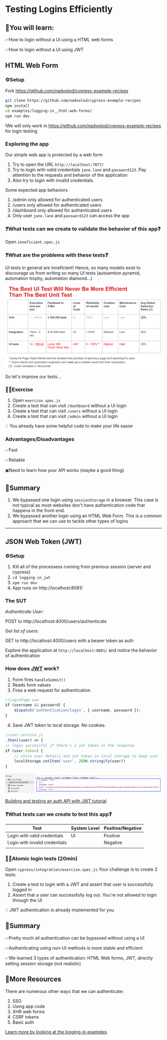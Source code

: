 # Testing Logins Efficiently

## 🧠You will learn:

✅How to login without a UI using a HTML web forms 

✅How to login without a UI using JWT

## HTML Web Form

### ⚙️Setup

Fork https://github.com/nadvolod/cypress-example-recipes

```bash
git clone https://github.com/nadvolod/cypress-example-recipes
npm install
cd examples/logging-in__html-web-forms/
npm run dev
```

!We will only work in https://github.com/nadvolod/cypress-example-recipes for login testing

### Exploring the app

Our simple web app is protected by a web form

1. Try to open the URL `http://localhost:7077/`
2. Try to login with valid credentials `jane.lane` and `password123`. Pay attention to the requests and behavior of the application
3. Also try to login with invalid credentials.

Some expected app behaviors
1. /admin only allowed for authenticated users
2. /users only allowed for authenticated users
2. /dashboard only allowed for authenticated users
3. Only user `jane.lane` and `password123` can access the app


### ❓What tests can we create to validate the behavior of this app❓



Open `inneficient.spec.js` 

### ❓What are the problems with these tests❓

UI tests in general are inneficient! Hence, so many models exist to discourage us from writing so many UI tests (autoamtion pyramid, automation trophy, automation diamond...)

![Testing types comparison](images/testing%20comparison%20chart.png)

So let's improve our tests...

### 🏋️‍♀️Exercise

1. Open `exercise.spec.js`
1. Create a test that can visit `/dashboard` without a UI login
2. Create a test that can visit `/users` without a UI login
3. Create a test that can visit `/admin` without a UI login

💡 You already have some helpful code to make your life easier 

### Advantages/Disadvantages
✅Fast

✅Reliable

✖️Need to learn how your API works (maybe a good thing)

## 📔Summary

1. We bypassed one login using `sessionStorage` in a browser. This case is not typical as most websites don't have authentication code that happens in the front-end.
2. We bypassed another login using an HTML Web Form. This is a common approach that we can use to tackle other types of logins

---

## JSON Web Token (JWT)

### ⚙️Setup
1. Kill all of the processess running from previous session (server and cypress)
2. `cd logging-in_jwt`
3. `npm run dev`
4. App runs on http://localhost:8081/

### The SUT

*Authenticate User:* 


POST to http://localhost:4000/users/authenticate

*Get list of users:*

 GET to http://localhost:4000/users with a bearer token as auth

Explore the application at `http://localhost:8081/` and notice the behavior of authentication

### How does [JWT](https://jwt.io/introduction) work?
1. Form fires `handleSubmit()`
2. Reads form values
3. Fires a web request for authentication

```js
//LoginPage.vue
if (username && password) {
    dispatch('authentication/login', { username, password });
}
```
4. Save JWT token to local storage. No cookies. 

```js
//user.service.js
.then((user) => {
// login successful if there's a jwt token in the response
if (user.token) {
    // store user details and jwt token in local storage to keep user logged in between page refreshes
    localStorage.setItem('user', JSON.stringify(user))
}
```
![tokenAdded](./images/TokenAdded.png )

[Building and testing an auth API with JWT tutorial](https://www.youtube.com/watch?v=klIAT82UtVs)

### ❓What tests can we create to test this app❓

| Test  | System Level  | Positive/Negative  |
|---|---|---|
| Login with valid credentials  | UI  | Positive  |
| Login with invalid credentials  |   | Negative  |
|   |   |   |

### 🏋️‍♀️Atomic login tests (20min)

Open `cypress/integration/exercise.spec.js`
Your challenge is to create 2 tests:
1. Create a test to login with a JWT and assert that user is successfully logged in
2. Assert that a user can successfully log out. You're not allowed to login through the UI

💡 JWT authentication is already implemented for you

## 📝Summary

✅Pretty much all authentication can be bypassed without using a UI

✅Authenticating using non-UI methods is more stable and efficient

✅We learned 3 types of authentication: HTML Web forms, JWT, directly setting session storage (not realistic)

## 📔More Resources

There are numerous other ways that we can authenticate:
1. SSO
2. Using app code
3. XHR web forms
4. CSRF tokens
5. Basic auth

[Learn more by looking at the logging-in examples](https://github.com/nadvolod/cypress-example-recipes)